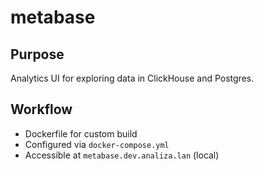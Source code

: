# metabase

## Purpose
Analytics UI for exploring data in ClickHouse and Postgres.

## Workflow
- Dockerfile for custom build
- Configured via `docker-compose.yml`
- Accessible at `metabase.dev.analiza.lan` (local)

